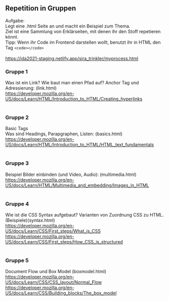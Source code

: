 ## Repetition in Gruppen 
Aufgabe: <br/>
Legt eine .html Seite an und macht ein Beispiel zum Thema. <br/>
Ziel ist eine Sammlung von Erklärseiten, mit denen ihr den Stoff repetieren könnt.<br/>
Tipp: Wenn ihr Code im Frontend darstellen wollt, benutzt ihr in HTML den Tag `<code></code>`
<br/>
<br/>
https://ida2021-staging.netlify.app/sira_trinkler/myprocess.html<br/>


### Gruppe 1
Was ist ein Link? Wie baut man einen Pfad auf?
Anchor Tag und Adressierung: (link.html) <br/>
https://developer.mozilla.org/en-US/docs/Learn/HTML/Introduction_to_HTML/Creating_hyperlinks 
<br/><br/>

### Gruppe 2
Basic Tags<br/>
Was sind Headings, Parapgraphen, Listen: (basics.html)<br/>
https://developer.mozilla.org/en-US/docs/Learn/HTML/Introduction_to_HTML/HTML_text_fundamentals
<br/><br/>

### Gruppe 3
Beispiel Bilder einbinden (und Video, Audio): (multimedia.html) <br/>
https://developer.mozilla.org/en-US/docs/Learn/HTML/Multimedia_and_embedding/Images_in_HTML <br/><br/>

### Gruppe 4
Wie ist die CSS Syntax aufgebaut? Varianten von Zuordnung CSS zu HTML. (Beispiele)(syntax.html)<br/> https://developer.mozilla.org/en-US/docs/Learn/CSS/First_steps/What_is_CSS <br/>
https://developer.mozilla.org/en-US/docs/Learn/CSS/First_steps/How_CSS_is_structured
<br/><br/> 

### Gruppe 5
Document Flow und Box Model (boxmodel.html)<br/> 
https://developer.mozilla.org/en-US/docs/Learn/CSS/CSS_layout/Normal_Flow<br/> 
https://developer.mozilla.org/en-US/docs/Learn/CSS/Building_blocks/The_box_model<br/> <br/> 